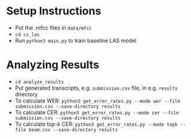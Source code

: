 # Setup Instructions

- Put the .mfcc files in ```data/mfcc```
- ```cd cs_las```
- Run ```python3 main.py``` to train baseline LAS model

# Analyzing Results

- ```cd analyze_results```
- Put generated transcripts, e.g. ```submission.csv``` file, in e.g. ```results``` directory
- To calculate WER: ```python3 get_error_rates.py --mode wer --file submission.csv --save-directory results```
- To calculate CER: ```python3 get_error_rates.py --mode cer --file submission.csv --save-directory results```
- To calculate top-k CER: ```python3 get_error_rates.py --mode topk --file beam.csv --save-directory results```
